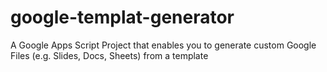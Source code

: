 # google-templat-generator
A Google Apps Script Project that enables you to generate custom Google Files (e.g. Slides, Docs, Sheets) from a template
